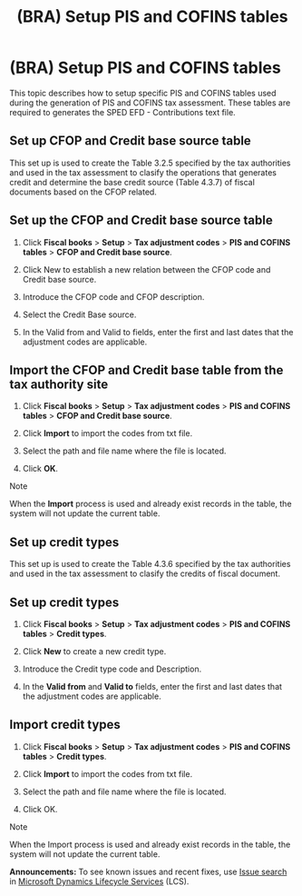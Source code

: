 ﻿---
title: (BRA) Setup PIS and COFINS tables
TOCTitle: (BRA) Setup PIS and COFINS tables
ms:assetid: da44a258-e975-4c7c-9fec-50f6d7fc83af
ms:mtpsurl: https://technet.microsoft.com/en-us/library/Mt267602(v=AX.60)
ms:contentKeyID: 66250920
ms.date: 07/08/2015
mtps_version: v=AX.60
---

# (BRA) Setup PIS and COFINS tables 


This topic describes how to setup specific PIS and COFINS tables used during the generation of PIS and COFINS tax assessment. These tables are required to generates the SPED EFD - Contributions text file.

## Set up CFOP and Credit base source table

This set up is used to create the Table 3.2.5 specified by the tax authorities and used in the tax assessment to clasify the operations that generates credit and determine the base credit source (Table 4.3.7) of fiscal documents based on the CFOP related.

## Set up the CFOP and Credit base source table

1.  Click **Fiscal books** \> **Setup** \> **Tax adjustment codes** \> **PIS and COFINS tables** \> **CFOP and Credit base source**.

2.  Click New to establish a new relation between the CFOP code and Credit base source.

3.  Introduce the CFOP code and CFOP description.

4.  Select the Credit Base source.

5.  In the Valid from and Valid to fields, enter the first and last dates that the adjustment codes are applicable.

## Import the CFOP and Credit base table from the tax authority site

1.  Click **Fiscal books** \> **Setup** \> **Tax adjustment codes** \> **PIS and COFINS tables** \> **CFOP and Credit base source**.

2.  Click **Import** to import the codes from txt file.

3.  Select the path and file name where the file is located.

4.  Click **OK**.


> [!NOTE]
> <P>When the <STRONG>Import</STRONG> process is used and already exist records in the table, the system will not update the current table.</P>



## Set up credit types

This set up is used to create the Table 4.3.6 specified by the tax authorities and used in the tax assessment to clasify the credits of fiscal document.

## Set up credit types

1.  Click **Fiscal books** \> **Setup** \> **Tax adjustment codes** \> **PIS and COFINS tables** \> **Credit types**.

2.  Click **New** to create a new credit type.

3.  Introduce the Credit type code and Description.

4.  In the **Valid from** and **Valid to** fields, enter the first and last dates that the adjustment codes are applicable.

## Import credit types

1.  Click **Fiscal books** \> **Setup** \> **Tax adjustment codes** \> **PIS and COFINS tables** \> **Credit types**.

2.  Click **Import** to import the codes from txt file.

3.  Select the path and file name where the file is located.

4.  Click OK.


> [!NOTE]
> <P>When the Import process is used and already exist records in the table, the system will not update the current table.</P>


  
**Announcements:** To see known issues and recent fixes, use [Issue search](http://go.microsoft.com/fwlink/?linkid=389258) in [Microsoft Dynamics Lifecycle Services](http://go.microsoft.com/fwlink/?linkid=306505) (LCS).

